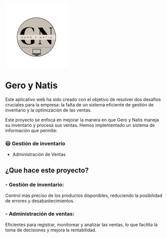 <img src="https://github.com/DanielBermeoTO/GeroyNatis2/blob/main/Gero_y_Natis%20Logo.png" width="200" alt="Descripción de la imagen">


# Gero y Natis

Este aplicativo web ha sido creado con el objetivo de resolver dos desafíos cruciales para la empresa: la falta de un sistema eficiente de gestión de inventario y la optimización de las ventas.

Este proyecto se enfoca en mejorar la manera en que Gero y Natis maneja su inventario y procesa sus ventas. Hemos implementado un sistema de información que permite:
### :smiley: Gestión de inventario
- Administración de Ventas

## ¿Que hace este proyecto?

### - Gestión de inventario: 

Control más preciso de los productos disponibles, reduciendo la posibilidad de errores y desabastecimientos.

### - Administración de ventas: 

Eficientes para registrar, monitorear y analizar las ventas, lo que facilita la toma de decisiones y mejora la rentabilidad.
